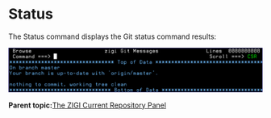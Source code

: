 # Status

The Status command displays the Git status command results:

![](media/img(60).png)

**Parent topic:**[The ZIGI Current Repository Panel](zOS_ISPF_Git_Interface_Users_Guide_V3R0_the_zigi_current_repository_panel.html)

